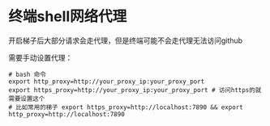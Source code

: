 # 终端shell网络代理

开启梯子后大部分请求会走代理，但是终端可能不会走代理无法访问github

需要手动设置代理：

```
# bash 命令
export http_proxy=http://your_proxy_ip:your_proxy_port
export https_proxy=http://your_proxy_ip:your_proxy_port # 访问https的就需要设置这个
# 比如常用的梯子 export https_proxy=http://localhost:7890 && export http_proxy=http://localhost:7890

```


